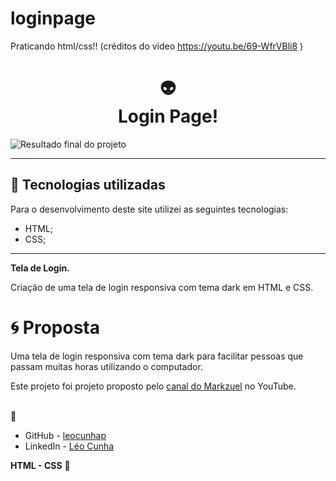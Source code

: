 # loginpage
Praticando html/css!! (créditos do video https://youtu.be/69-WfrVBli8 )

<h1 align="center">
  👽 <br>Login Page!
</h1>

![Resultado final do projeto](img/preview.logo%20.png)

---

## 💼 Tecnologias utilizadas

Para o desenvolvimento deste site utilizei as seguintes tecnologias:

- HTML;
- CSS;

---
**Tela de Login.**

Criação de uma tela de login responsiva com tema dark em HTML e CSS.  

# 🌀 Proposta <a name="id02"></a>

Uma tela de login responsiva com tema dark para facilitar pessoas que passam muitas horas utilizando o computador.

Este projeto foi projeto proposto pelo [canal do Markzuel](https://www.youtube.com/c/Markzuel) no YouTube. 


<br>
 📧 

- GitHub - [leocunhap](https://github.com/leocunhap)
- LinkedIn - [Léo Cunha](https://www.linkedin.com/in/l%C3%A9o-cunha)

**HTML - CSS** 🚀
